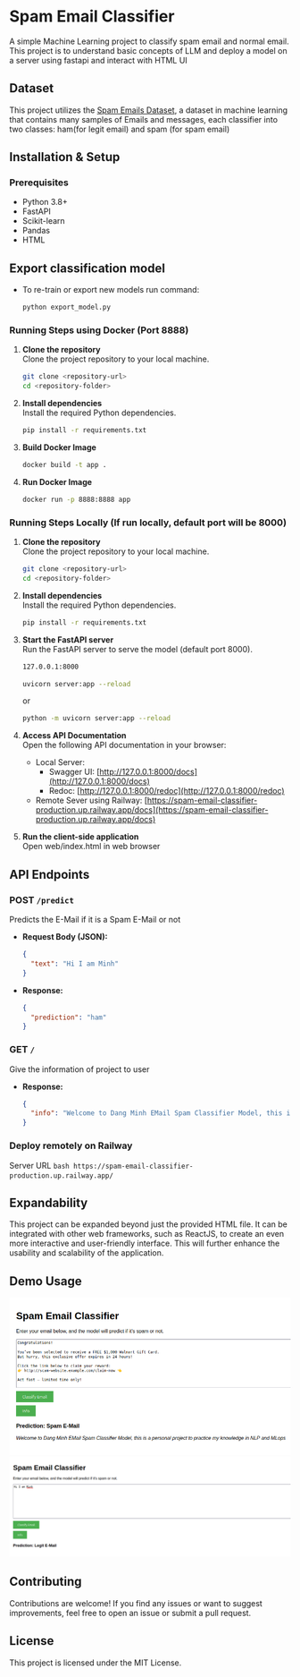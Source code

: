 # Spam Email Classifier  

A simple Machine Learning project to classify spam email and normal email. This project is to understand basic concepts of LLM and deploy a model on a server using fastapi and interact with HTML UI

## Dataset

This project utilizes the [Spam Emails Dataset](https://www.kaggle.com/datasets/ashfakyeafi/spam-email-classification/data), a dataset in machine learning that contains many samples of Emails and messages, each classifier into two classes: ham(for legit email) and spam (for spam email)

## Installation & Setup

### Prerequisites
- Python 3.8+  
- FastAPI  
- Scikit-learn  
- Pandas
- HTML 

## Export classification model 
- To re-train or export new models run command: 
    ```bash
    python export_model.py 
    ```

### Running Steps using Docker (Port 8888)
1. **Clone the repository**  
   Clone the project repository to your local machine.
   ```bash
   git clone <repository-url>
   cd <repository-folder>
   ```

2. **Install dependencies**  
   Install the required Python dependencies.
   ```bash
   pip install -r requirements.txt
   ```

3. **Build Docker Image**
   ```bash
   docker build -t app .
   ```

4. **Run Docker Image**
   ```bash 
   docker run -p 8888:8888 app
   ```
  
### Running Steps Locally (If run locally, default port will be 8000)
1. **Clone the repository**  
   Clone the project repository to your local machine.
   ```bash
   git clone <repository-url>
   cd <repository-folder>
   ```

2. **Install dependencies**  
   Install the required Python dependencies.
   ```bash
   pip install -r requirements.txt
   ```

3. **Start the FastAPI server**  
   Run the FastAPI server to serve the model (default port 8000).
   ```bash
   127.0.0.1:8000
   ```
   ```bash
   uvicorn server:app --reload
   ```
   or 
   ```bash
   python -m uvicorn server:app --reload 
   ```

4. **Access API Documentation**  
   Open the following API documentation in your browser:
   - Local Server: 
      - Swagger UI: [http://127.0.0.1:8000/docs](http://127.0.0.1:8000/docs)
      - Redoc: [http://127.0.0.1:8000/redoc](http://127.0.0.1:8000/redoc)
   - Remote Sever using Railway: [https://spam-email-classifier-production.up.railway.app/docs](https://spam-email-classifier-production.up.railway.app/docs)

5. **Run the client-side application**  
   Open web/index.html in web browser

## API Endpoints

### **POST** `/predict`

Predicts the E-Mail if it is a Spam E-Mail or not

- **Request Body (JSON):**
  ```json
  {
    "text": "Hi I am Minh"
  }
  ```
- **Response:**
  ```json
  {
    "prediction": "ham"
  }
  ```

### **GET** `/`

Give the information of project to user

- **Response:**
  ```json
  {
    "info": "Welcome to Dang Minh EMail Spam Classifier Model, this is a personal project to practice my knowledge in NLP and MLops"
  }
  ```

### Deploy remotely on Railway 
Server URL 
    ```bash
    https://spam-email-classifier-production.up.railway.app/ 
    ```

## Expandability

This project can be expanded beyond just the provided HTML file. It can be integrated with other web frameworks, such as ReactJS, to create an even more interactive and user-friendly interface. This will further enhance the usability and scalability of the application.

## Demo Usage
![Demo Usage Png](doc/spam-image.png)
![Legit Image Png](doc/leegit-image.png)

## Contributing

Contributions are welcome! If you find any issues or want to suggest improvements, feel free to open an issue or submit a pull request.

## License

This project is licensed under the MIT License.
